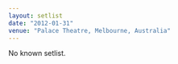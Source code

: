 ```yaml
---
layout: setlist
date: "2012-01-31"
venue: "Palace Theatre, Melbourne, Australia"
---
```


No known setlist.
